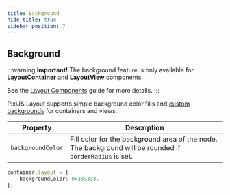 ```yaml
---
title: Background
hide_title: true
sidebar_position: 7
---
```


## Background

:::warning **Important!**
The background feature is only available for **LayoutContainer** and **LayoutView** components.

See the [Layout Components](../core/components.md) guide for more details.
:::

PixiJS Layout supports simple background color fills and [custom backgrounds](../core/components.md#custom-backgrounds) for containers and views.

| Property          | Description                                                                                              |
| ----------------- | -------------------------------------------------------------------------------------------------------- |
| `backgroundColor` | Fill color for the background area of the node. The background will be rounded if `borderRadius` is set. |

```ts
container.layout = {
    backgroundColor: 0x333333,
};
```
